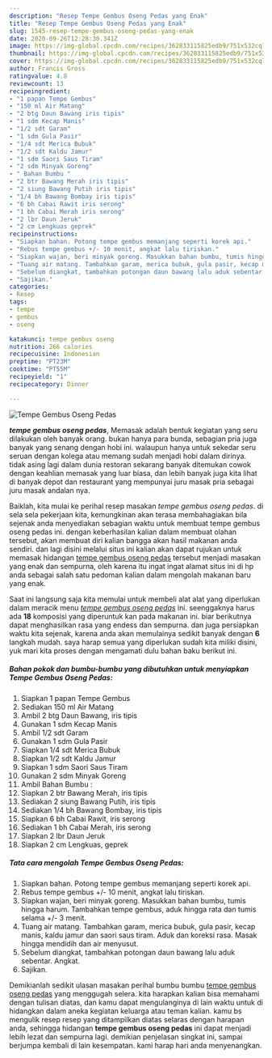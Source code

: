 ```yaml
---
description: "Resep Tempe Gembus Oseng Pedas yang Enak"
title: "Resep Tempe Gembus Oseng Pedas yang Enak"
slug: 1545-resep-tempe-gembus-oseng-pedas-yang-enak
date: 2020-09-26T12:28:30.341Z
image: https://img-global.cpcdn.com/recipes/362833115825edb9/751x532cq70/tempe-gembus-oseng-pedas-foto-resep-utama.jpg
thumbnail: https://img-global.cpcdn.com/recipes/362833115825edb9/751x532cq70/tempe-gembus-oseng-pedas-foto-resep-utama.jpg
cover: https://img-global.cpcdn.com/recipes/362833115825edb9/751x532cq70/tempe-gembus-oseng-pedas-foto-resep-utama.jpg
author: Francis Gross
ratingvalue: 4.8
reviewcount: 13
recipeingredient:
- "1 papan Tempe Gembus"
- "150 ml Air Matang"
- "2 btg Daun Bawang iris tipis"
- "1 sdm Kecap Manis"
- "1/2 sdt Garam"
- "1 sdm Gula Pasir"
- "1/4 sdt Merica Bubuk"
- "1/2 sdt Kaldu Jamur"
- "1 sdm Saori Saus Tiram"
- "2 sdm Minyak Goreng"
- " Bahan Bumbu "
- "2 btr Bawang Merah iris tipis"
- "2 siung Bawang Putih iris tipis"
- "1/4 bh Bawang Bombay iris tipis"
- "6 bh Cabai Rawit iris serong"
- "1 bh Cabai Merah iris serong"
- "2 lbr Daun Jeruk"
- "2 cm Lengkuas geprek"
recipeinstructions:
- "Siapkan bahan. Potong tempe gembus memanjang seperti korek api."
- "Rebus tempe gembus +/- 10 menit, angkat lalu tiriskan."
- "Siapkan wajan, beri minyak goreng. Masukkan bahan bumbu, tumis hingga harum. Tambahkan tempe gembus, aduk hingga rata dan tumis selama +/- 3 menit."
- "Tuang air matang. Tambahkan garam, merica bubuk, gula pasir, kecap manis, kaldu jamur dan saori saus tiram. Aduk dan koreksi rasa. Masak hingga mendidih dan air menyusut."
- "Sebelum diangkat, tambahkan potongan daun bawang lalu aduk sebentar. Angkat."
- "Sajikan."
categories:
- Resep
tags:
- tempe
- gembus
- oseng

katakunci: tempe gembus oseng 
nutrition: 266 calories
recipecuisine: Indonesian
preptime: "PT23M"
cooktime: "PT55M"
recipeyield: "1"
recipecategory: Dinner

---
```



![Tempe Gembus Oseng Pedas](https://img-global.cpcdn.com/recipes/362833115825edb9/751x532cq70/tempe-gembus-oseng-pedas-foto-resep-utama.jpg)

<b><i>tempe gembus oseng pedas</i></b>, Memasak adalah bentuk kegiatan yang seru dilakukan oleh banyak orang. bukan hanya para bunda, sebagian pria juga banyak yang senang dengan hobi ini. walaupun hanya untuk sekedar seru seruan dengan kolega atau memang sudah menjadi hobi dalam dirinya. tidak asing lagi dalam dunia restoran sekarang banyak ditemukan cowok dengan keahlian memasak yang luar biasa, dan lebih banyak juga kita lihat di banyak depot dan restaurant yang mempunyai juru masak pria sebagai juru masak andalan nya.



Baiklah, kita mulai ke perihal resep masakan <i>tempe gembus oseng pedas</i>. di sela sela pekerjaan kita, kemungkinan akan terasa membahagiakan bila sejenak anda menyediakan sebagian waktu untuk membuat tempe gembus oseng pedas ini. dengan keberhasilan kalian dalam membuat olahan tersebut, akan membuat diri kalian bangga akan hasil makanan anda sendiri. dan lagi disini melalui situs ini kalian akan dapat rujukan untuk memasak hidangan <u>tempe gembus oseng pedas</u> tersebut menjadi masakan yang enak dan sempurna, oleh karena itu ingat ingat alamat situs ini di hp anda sebagai salah satu pedoman kalian dalam mengolah makanan baru yang enak.


Saat ini langsung saja kita memulai untuk membeli alat alat yang diperlukan dalam meracik menu <u><i>tempe gembus oseng pedas</i></u> ini. seenggaknya harus ada <b>18</b> komposisi yang diperuntuk kan pada makanan ini. biar berikutnya dapat menghasilkan rasa yang endess dan sempurna. dan juga persiapkan waktu kita sejenak, karena anda akan memulainya sedikit banyak dengan <b>6</b> langkah mudah. saya harap semua yang diperlukan sudah kita miliki disini, yuk mari kita proses dengan mengamati dulu bahan baku berikut ini.

<!--inarticleads1-->

##### Bahan pokok dan bumbu-bumbu yang dibutuhkan untuk menyiapkan Tempe Gembus Oseng Pedas:

1. Siapkan 1 papan Tempe Gembus
1. Sediakan 150 ml Air Matang
1. Ambil 2 btg Daun Bawang, iris tipis
1. Gunakan 1 sdm Kecap Manis
1. Ambil 1/2 sdt Garam
1. Gunakan 1 sdm Gula Pasir
1. Siapkan 1/4 sdt Merica Bubuk
1. Siapkan 1/2 sdt Kaldu Jamur
1. Siapkan 1 sdm Saori Saus Tiram
1. Gunakan 2 sdm Minyak Goreng
1. Ambil  Bahan Bumbu :
1. Siapkan 2 btr Bawang Merah, iris tipis
1. Sediakan 2 siung Bawang Putih, iris tipis
1. Sediakan 1/4 bh Bawang Bombay, iris tipis
1. Siapkan 6 bh Cabai Rawit, iris serong
1. Sediakan 1 bh Cabai Merah, iris serong
1. Siapkan 2 lbr Daun Jeruk
1. Siapkan 2 cm Lengkuas, geprek




<!--inarticleads2-->

##### Tata cara mengolah Tempe Gembus Oseng Pedas:

1. Siapkan bahan. Potong tempe gembus memanjang seperti korek api.
1. Rebus tempe gembus +/- 10 menit, angkat lalu tiriskan.
1. Siapkan wajan, beri minyak goreng. Masukkan bahan bumbu, tumis hingga harum. Tambahkan tempe gembus, aduk hingga rata dan tumis selama +/- 3 menit.
1. Tuang air matang. Tambahkan garam, merica bubuk, gula pasir, kecap manis, kaldu jamur dan saori saus tiram. Aduk dan koreksi rasa. Masak hingga mendidih dan air menyusut.
1. Sebelum diangkat, tambahkan potongan daun bawang lalu aduk sebentar. Angkat.
1. Sajikan.




Demikianlah sedikit ulasan masakan perihal bumbu bumbu <u>tempe gembus oseng pedas</u> yang menggugah selera. kita harapkan kalian bisa memahami dengan tulisan diatas, dan kamu dapat mengulanginya di lain waktu untuk di hidangkan dalam aneka kegiatan keluarga atau teman kalian. kamu bs mengulik resep resep yang ditampilkan diatas selaras dengan harapan anda, sehingga hidangan <b>tempe gembus oseng pedas</b> ini dapat menjadi lebih lezat dan sempurna lagi. demikian penjelasan singkat ini, sampai berjumpa kembali di lain kesempatan. kami harap hari anda menyenangkan.
